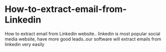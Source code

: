 # How-to-extract-email-from-Linkedin
How to extract email from Linkedin website.. linkedin is most popular social media website, have more good leads..our software will extract emails from linkedin very easily
